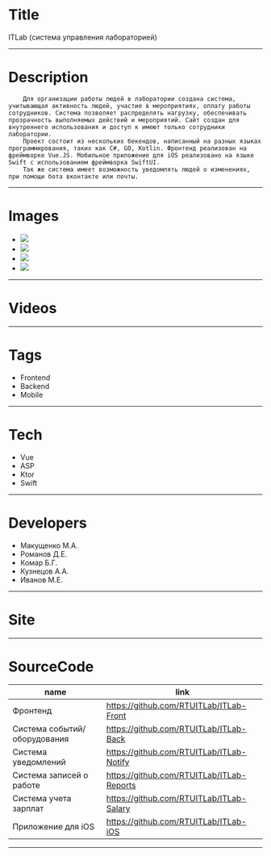 # Title

ITLab (система управления лабораторией)

---

# Description

    	Для организации работы людей в лаборатории создана система, учитывающая активность людей, участие в мероприятиях, оплату работы сотрудников. Система позволяет распределять нагрузку, обеспечивать прозрачность выполняемых действий и мероприятий. Сайт создан для внутреннего использования и доступ к имеют только сотрудники лаборатории.
    	Проект состоит из нескольких бекендов, написанный на разных языках программирования, таких как C#, GO, Kotlin. Фронтенд реализован на фреймворке Vue.JS. Мобильное приложение для iOS реализовано на языке Swift с использованием фреймворка SwiftUI.
    	Так же система имеет возможность уведомлять людей о изменениях, при помощи бота вконтакте или почты.

---

# Images

- ![](https://files.rtuitlab.dev/landing_src/itlab/1.png)
- ![](https://files.rtuitlab.dev/landing_src/itlab/2.png)
- ![](https://files.rtuitlab.dev/landing_src/itlab/ios_1.png)
- ![](https://files.rtuitlab.dev/landing_src/itlab/ios_2.png)

---

# Videos

---

# Tags

- Frontend
- Backend
- Mobile

---

# Tech

- Vue
- ASP
- Ktor
- Swift

---

# Developers

- Макущенко М.А.
- Романов Д.Е.
- Комар Б.Г.
- Кузнецов А.А.
- Иванов М.Е.

---

# Site

---

# SourceCode

| name                         | link                                      |
| ---------------------------- | ----------------------------------------- |
| Фронтенд                     | https://github.com/RTUITLab/ITLab-Front   |
| Система событий/оборудования | https://github.com/RTUITLab/ITLab-Back    |
| Система уведомлений          | https://github.com/RTUITLab/ITLab-Notify  |
| Система записей о работе     | https://github.com/RTUITLab/ITLab-Reports |
| Система учета зарплат        | https://github.com/RTUITLab/ITLab-Salary  |
| Приложение для iOS           | https://github.com/RTUITLab/ITLab-iOS     |

---
